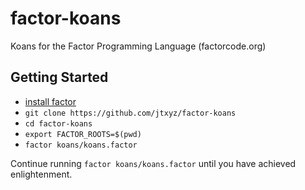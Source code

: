 # factor-koans
Koans for the Factor Programming Language (factorcode.org)

## Getting Started
* [install factor](http://factorcode.org/)
* `git clone https://github.com/jtxyz/factor-koans`
* `cd factor-koans`
* `export FACTOR_ROOTS=$(pwd)`
* `factor koans/koans.factor`

Continue running `factor koans/koans.factor` until you have achieved enlightenment.
